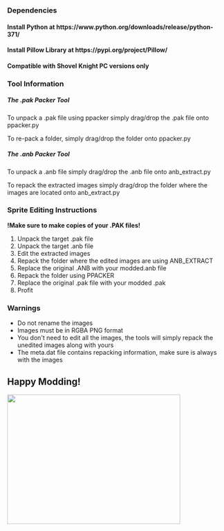 <h3>Dependencies</h3>
<h4><b>Install Python at https://www.python.org/downloads/release/python-371/</b></h4>
<h4><b>Install Pillow Library at https://pypi.org/project/Pillow/ </b></h4>
<h4><b>Compatible with Shovel Knight PC versions only</b></h4>

<h3>Tool Information</h3>
<section>
<h5>The .pak Packer Tool</h5>
  <p>To unpack a .pak file using ppacker simply drag/drop the .pak file onto ppacker.py</p>
  <p>To re-pack a folder, simply drag/drop the folder onto ppacker.py</p>
</section>
 
<section>
<h5>The .anb Packer Tool</h5>
  <p>To unpack a .anb file simply drag/drop the .anb file onto anb_extract.py</p>
  <p>To repack the extracted images simply drag/drop the folder where the images are located onto anb_extract.py</p>
</section>

<h3>Sprite Editing Instructions</h3>
<b>!Make sure to make copies of your .PAK files!</b>

<ol>
  <li>Unpack the target .pak file</li>
  <li>Unpack the target .anb file</li>
  <li>Edit the extracted images</li>
  <li>Repack the folder where the edited images are using ANB_EXTRACT</li>
  <li>Replace the original .ANB with your modded.anb file</li>
  <li>Repack the folder using PPACKER</li>
  <li>Replace the original .pak file with your modded .pak</li>
  <li>Profit</li>
</ol>

<h3> Warnings </h3>
<ul>
<li>Do not rename the images</li>
<li>Images must be in RGBA PNG format</li>
<li>You don't need to edit all the images, the tools will simply repack the unedited images along with yours</li>
<li>The meta.dat file contains repacking information, make sure is always with the images</li>
</ul>

<h2>Happy Modding!</h2>
<img src = "https://i.postimg.cc/hvjzLWJk/Untitled.png" width="400" height = "300">
